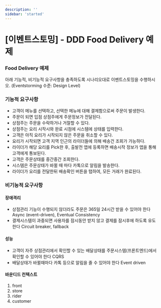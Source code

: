 ```yaml
---
description: ''
sidebar: 'started'
---
```


# [이벤트스토밍] - DDD Food Delivery 예제


### Food Delivery 예제

아래 기능적, 비기능적 요구사항을 충족하도록 시나리오대로 이벤트스토밍을 수행하시오.
(Eventstorming 수준: Design Level)

### 기능적 요구사항
- 고객이 메뉴를 선택하고, 선택한 메뉴에 대해 결제함으로써 주문이 발생한다.
- 주문이 되면 입점 상점주에게 주문정보가 전달된다.
- 상점주는 주문을 수락하거나 거절할 수 있다.
- 상점주는 요리 시작시와 완료 시점에 시스템에 상태를 입력한다.
- 고객은 아직 요리가 시작되지 않은 주문을 취소할 수 있다.
- 요리가 시작되면 고객 지역 인근의 라이더들에 의해 배송건 조회가 가능하다.
- 라이더가 해당 요리를 Pick한 후, 출발전 앱에 등록하면 배송시작 정보가 앱을 통해 고객에게 통보된다.
- 고객은 주문상태를 중간중간 조회한다.
- 시스템은 주문상태가 바뀔 때 마다 카톡으로 알림을 발송한다.
- 라이더가 요리를 전달한뒤 배송확인 버튼을 탭하여, 모든 거래가 완료된다.

### 비기능적 요구사항

#### 장애격리
- 상점관리 기능이 수행되지 않더라도 주문은 365일 24시간 받을 수 있어야 한다 Async (event-driven), Eventual Consistency
- 결제시스템이 과중되면 사용자를 잠시동안 받지 않고 결제를 잠시후에 하도록 유도한다 Circuit breaker, fallback

#### 성능
- 고객이 자주 상점관리에서 확인할 수 있는 배달상태를 주문시스템(프론트엔드)에서 확인할 수 있어야 한다 CQRS
- 배달상태가 바뀔때마다 카톡 등으로 알림을 줄 수 있어야 한다 Event driven

#### 바운디드 컨텍스트
1. front
2. store
3. rider
4. customer
